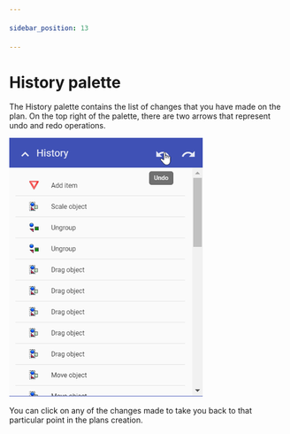 ```yaml
---

sidebar_position: 13

---
```

# History palette

The History palette contains the list of changes that you have made on the plan. On the top right of the palette, there are two arrows that represent undo and redo operations.



![History Palette](./Assets/History_Palette.png)



You can click on any of the changes made to take you back to that particular point in the plans creation. 
